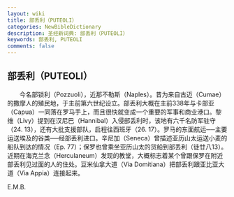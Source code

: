 ```yaml
---
layout: wiki
title: 部丢利（PUTEOLI）
categories: NewBibleDictionary
description: 圣经新词典: 部丢利（PUTEOLI）
keywords: 部丢利, PUTEOLI
comments: false
---
```


## 部丢利（PUTEOLI）

　　今名部锁利（Pozzuoli），近那不勒斯（Naples）。昔为来自古迈（Cumae）的撒摩人的殖民地，于主前第六世纪设立。部丢利大概在主前338年与卡部亚（Capua）一同落在罗马手上，而且很快就变成一个重要的军事和商业港口。黎维（Livy）提到在汉尼巴（Hannibal）入侵部丢利时，该地有六千名防军驻守（24. 13），还有大批支援部队，启程往西班牙（26. 17）。罗马的东面航运──主要运送埃及的谷类──经部丢利进口。辛尼加（Seneca）曾描述亚历山太运送小麦的船队到达的情况（Ep. 77）；保罗也曾乘坐亚历山太的货船到部丢利（徒廿八13）。近期在海克兰念（Herculaneum）发现的教堂，大概标志着某个曾跟保罗在附近部丢利见过面的人的住处。豆米仙拿大道（Via Domitiana）把部丢利跟亚比亚大道（Via Appia）连接起来。

E.M.B.








